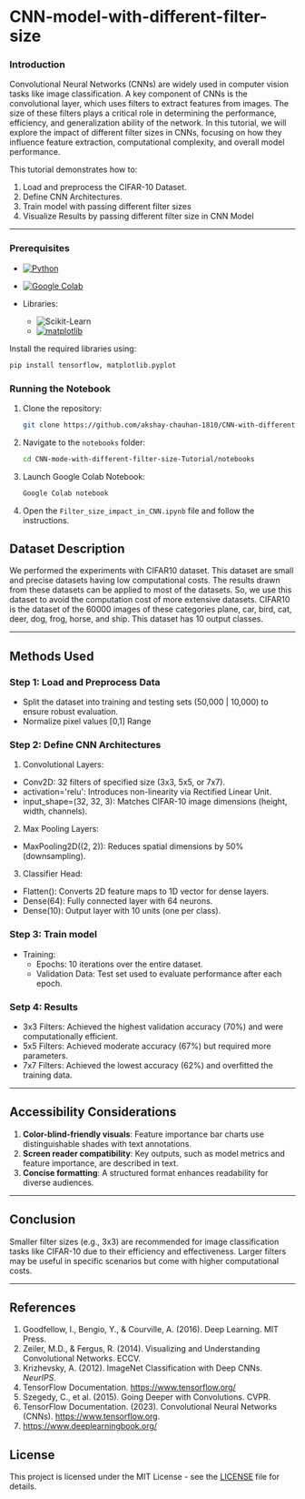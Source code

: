 # CNN-model-with-different-filter-size

### Introduction

Convolutional Neural Networks (CNNs) are widely used in computer vision tasks like image classification. A key component of CNNs is the convolutional layer, which uses filters to extract features from images. The size of these filters plays a critical role in determining the performance, efficiency, and generalization ability of the network. In this tutorial, we will explore the impact of different filter sizes in CNNs, focusing on how they influence feature extraction, computational complexity, and overall model performance.

This tutorial demonstrates how to:
1. Load and preprocess the CIFAR-10 Dataset.
2. Define CNN Architectures.
3. Train model with passing different filter sizes
4. Visualize Results by passing different filter size in CNN Model

---
### Prerequisites
- [![Python](https://img.shields.io/badge/Python-3.8%2B-3776AB?style=for-the-badge&logo=python&logoColor=white)](https://www.python.org/)

- [![Google Colab](https://img.shields.io/badge/Google%20Colab-Data%20Science%20Platform-F9AB00?style=for-the-badge&logo=googlecolab&logoColor=white)](https://colab.research.google.com/)


- Libraries:
  - ![Scikit-Learn](https://img.shields.io/badge/Scikit--Learn-F7931E?style=for-the-badge&logo=scikit-learn&logoColor=white)
  - [![matplotlib](https://img.shields.io/badge/matplotlib-008080?style=for-the-badge&logoColor=white)](https://matplotlib.org/)



Install the required libraries using:
```bash
pip install tensorflow, matplotlib.pyplot
```

### Running the Notebook
1. Clone the repository:
   ```bash
   git clone https://github.com/akshay-chauhan-1810/CNN-with-different-filter-sizes-Tutorial.git
   ```
2. Navigate to the `notebooks` folder:
   ```bash
   cd CNN-mode-with-different-filter-size-Tutorial/notebooks
   ```
3. Launch Google Colab Notebook:
   ```bash
   Google Colab notebook
   ```
4. Open the `Filter_size_impact_in_CNN.ipynb` file and follow the instructions.
    
## Dataset Description

We performed the experiments with CIFAR10 dataset. This dataset are small and precise datasets having low computational costs. The results drawn from these datasets can be applied to most of the datasets. So, we use this dataset to avoid the computation cost of more extensive datasets. CIFAR10 is the dataset of the 60000 images of these categories plane, car, bird, cat, deer, dog, frog, horse, and ship. This dataset has 10 output classes.

---

## Methods Used

### Step 1: Load and Preprocess Data
- Split the dataset into training and testing sets (50,000 | 10,000) to ensure robust evaluation.
- Normalize pixel values [0,1] Range

### Step 2: Define CNN Architectures
1. Convolutional Layers:
 - Conv2D: 32 filters of specified size (3x3, 5x5, or 7x7).
 - activation='relu': Introduces non-linearity via Rectified Linear Unit.
 - input_shape=(32, 32, 3): Matches CIFAR-10 image dimensions (height, width, channels).
2. Max Pooling Layers:
 - MaxPooling2D((2, 2)): Reduces spatial dimensions by 50% (downsampling).
3. Classifier Head:
 - Flatten(): Converts 2D feature maps to 1D vector for dense layers.
 - Dense(64): Fully connected layer with 64 neurons.
 - Dense(10): Output layer with 10 units (one per class).

### Step 3: Train model 
- Training:
  - Epochs: 10 iterations over the entire dataset.
  - Validation Data: Test set used to evaluate performance after each epoch.

### Setp 4: Results

-	3x3 Filters: Achieved the highest validation accuracy (70%) and were computationally efficient.
-	5x5 Filters: Achieved moderate accuracy (67%) but required more parameters.
-	7x7 Filters: Achieved the lowest accuracy (62%) and overfitted the training data.


---

## Accessibility Considerations

1. **Color-blind-friendly visuals**: Feature importance bar charts use distinguishable shades with text annotations.
2. **Screen reader compatibility**: Key outputs, such as model metrics and feature importance, are described in text.
3. **Concise formatting**: A structured format enhances readability for diverse audiences.
---

## Conclusion

Smaller filter sizes (e.g., 3x3) are recommended for image classification tasks like CIFAR-10 due to their efficiency and effectiveness. Larger filters may be useful in specific scenarios but come with higher computational costs.

---

## References

1.	Goodfellow, I., Bengio, Y., & Courville, A. (2016). Deep Learning. MIT Press.
2.	Zeiler, M.D., & Fergus, R. (2014). Visualizing and Understanding Convolutional Networks. ECCV.
3.	Krizhevsky, A. (2012). ImageNet Classification with Deep CNNs. *NeurIPS*.  
4.	TensorFlow Documentation. https://www.tensorflow.org/  
5.	Szegedy, C., et al. (2015). Going Deeper with Convolutions. CVPR.
6.	TensorFlow Documentation. (2023). Convolutional Neural Networks (CNNs). https://www.tensorflow.org.
7.	https://www.deeplearningbook.org/



## License
This project is licensed under the MIT License - see the [LICENSE](LICENSE) file for details.


